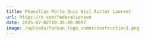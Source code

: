 ```yaml
---
title: Phasellus Porta Quis Nisl Auctor Laoreet
url: https://x.com/federationsun
date: 2025-07-02T10:35:00.000Z
image: /uploads/fedsun_logo_underconstruction1.png
---
```


